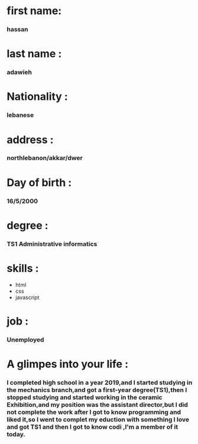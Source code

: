 # first name:

### hassan

# last name :

### adawieh

# Nationality :

### lebanese

# address :

### northlebanon/akkar/dwer

# Day of birth :

### 16/5/2000

# degree :

### TS1 Administrative informatics

# skills :

- html
- css
- javascript

# job :

### Unemployed

# A glimpes into your life :

### I completed high school in a year 2019,and I started studying in the mechanics branch,and got a first-year degree(TS1),then I stopped studying and started working in the ceramic Exhibition,and my position was the assistant director,but I did not complete the work after I got to know programming and liked it,so I went to complet my eduction with something I love and got TS1 and then I got to know codi ,I'm a member of it today.
